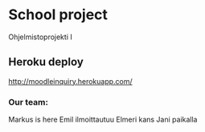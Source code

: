 # School project
Ohjelmistoprojekti I

## Heroku deploy
http://moodleinquiry.herokuapp.com/


### Our team:
Markus is here
Emil ilmoittautuu
Elmeri kans
Jani paikalla
